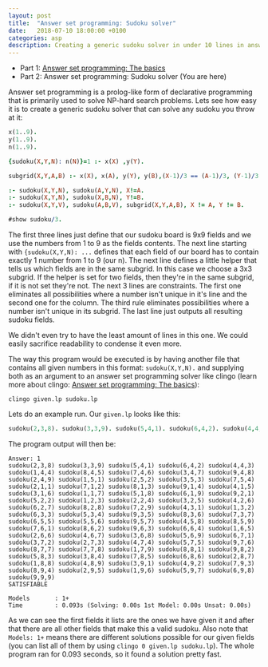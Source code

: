 ```yaml
---
layout: post
title:  "Answer set programming: Sudoku solver"
date:   2018-07-10 18:00:00 +0100
categories: asp
description: Creating a generic sudoku solver in under 10 lines in answer set programming.
---
```


- Part 1: [Answer set programming: The basics][part1]
- Part 2: Answer set programming: Sudoku solver (You are here)

Answer set programming is a prolog-like form of declarative programming that is primarily used to solve NP-hard search problems. Lets see how easy it is to create a generic sudoku solver that can solve any sudoku you throw at it:

```prolog
x(1..9).
y(1..9).
n(1..9).

{sudoku(X,Y,N): n(N)}=1 :- x(X) ,y(Y).

subgrid(X,Y,A,B) :- x(X), x(A), y(Y), y(B),(X-1)/3 == (A-1)/3, (Y-1)/3 == (B-1)/3.

:- sudoku(X,Y,N), sudoku(A,Y,N), X!=A.
:- sudoku(X,Y,N), sudoku(X,B,N), Y!=B.
:- sudoku(X,Y,V), sudoku(A,B,V), subgrid(X,Y,A,B), X != A, Y != B.

#show sudoku/3.
```

The first three lines just define that our sudoku board is 9x9 fields and we use the numbers from 1 to 9 as the fields contents. The next line starting with `{sudoku(X,Y,N): ...` defines that each field of our board has to contain exactly 1 number from 1 to 9 (our n). The next line defines a little helper that tells us which fields are in the same subgrid. In this case we choose a 3x3 subgrid. If the helper is set for two fields, then they're in the same subgrid, if it is not set they're not. The next 3 lines are constraints. The first one eliminates all possibilities where a number isn't unique in it's line and the second one for the column. The third rule eliminates possibilities where a number isn't unique in its subgrid. The last line just outputs all resulting sudoku fields.

We didn't even try to have the least amount of lines in this one. We could easily sacrifice readability to condense it even more.

The way this program would be executed is by having another file that contains all given numbers in this format: `sudoku(X,Y,N).` and supplying both as an argument to an answer set programming solver like clingo (learn more about clingo: [Answer set programming: The basics][part1]):

`clingo given.lp sudoku.lp`

Lets do an example run. Our `given.lp` looks like this:

```prolog
sudoku(2,3,8). sudoku(3,3,9). sudoku(5,4,1). sudoku(6,4,2). sudoku(4,4,3). sudoku(1,4,4). sudoku(8,4,5). sudoku(7,4,6). sudoku(3,4,7). sudoku(9,4,8). sudoku(2,4,9). sudoku(1,5,1). sudoku(2,5,2). sudoku(3,5,3). sudoku(7,5,4). 
```

The program output will then be:

```
Answer: 1
sudoku(2,3,8) sudoku(3,3,9) sudoku(5,4,1) sudoku(6,4,2) sudoku(4,4,3) sudoku(1,4,4) sudoku(8,4,5) sudoku(7,4,6) sudoku(3,4,7) sudoku(9,4,8) sudoku(2,4,9) sudoku(1,5,1) sudoku(2,5,2) sudoku(3,5,3) sudoku(7,5,4) sudoku(2,1,1) sudoku(7,1,2) sudoku(8,1,3) sudoku(9,1,4) sudoku(4,1,5) sudoku(3,1,6) sudoku(1,1,7) sudoku(5,1,8) sudoku(6,1,9) sudoku(9,2,1) sudoku(5,2,2) sudoku(1,2,3) sudoku(2,2,4) sudoku(3,2,5) sudoku(4,2,6) sudoku(6,2,7) sudoku(8,2,8) sudoku(7,2,9) sudoku(4,3,1) sudoku(1,3,2) sudoku(6,3,3) sudoku(5,3,4) sudoku(9,3,5) sudoku(8,3,6) sudoku(7,3,7) sudoku(6,5,5) sudoku(5,5,6) sudoku(9,5,7) sudoku(4,5,8) sudoku(8,5,9) sudoku(7,6,1) sudoku(8,6,2) sudoku(9,6,3) sudoku(6,6,4) sudoku(1,6,5) sudoku(2,6,6) sudoku(4,6,7) sudoku(3,6,8) sudoku(5,6,9) sudoku(6,7,1) sudoku(3,7,2) sudoku(2,7,3) sudoku(4,7,4) sudoku(5,7,5) sudoku(9,7,6) sudoku(8,7,7) sudoku(7,7,8) sudoku(1,7,9) sudoku(8,8,1) sudoku(9,8,2) sudoku(5,8,3) sudoku(3,8,4) sudoku(7,8,5) sudoku(6,8,6) sudoku(2,8,7) sudoku(1,8,8) sudoku(4,8,9) sudoku(3,9,1) sudoku(4,9,2) sudoku(7,9,3) sudoku(8,9,4) sudoku(2,9,5) sudoku(1,9,6) sudoku(5,9,7) sudoku(6,9,8) sudoku(9,9,9)
SATISFIABLE

Models       : 1+
Time         : 0.093s (Solving: 0.00s 1st Model: 0.00s Unsat: 0.00s)
```

As we can see the first fields it lists are the ones we have given it and after that there are all other fields that make this a valid sudoku. Also note that `Models: 1+` means there are different solutions possible for our given fields (you can list all of them by using `clingo 0 given.lp sudoku.lp`). The whole program ran for 0.093 seconds, so it found a solution pretty fast.


[part1]: https://ddmler.github.io/asp/2018/07/06/answer-set-programming-the-basics.html
